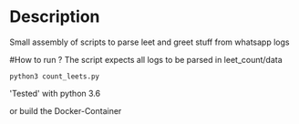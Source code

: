 # Description
Small assembly of scripts to parse leet and greet stuff from whatsapp logs

#How to run ?
The script expects all logs to be parsed
in leet_count/data


`python3 count_leets.py`

'Tested' with python 3.6

or build the Docker-Container